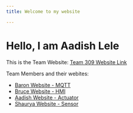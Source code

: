 ```yaml
---
title: Welcome to my website

---
```


# Hello, I am Aadish Lele

This is the Team Website:
[Team 309 Website Link](https://egr314-2025-s-309.github.io/)

Team Members and their webites:
- [Baron Website - MQTT](https://scoon04.github.io/)
- [Bruce Website - HMI](https://ibmyers2.github.io/EGR314_Team309_IBM/)
- [Aadish Website - Actuator](https://aadishlele.github.io/)
- [Shaurya Website - Sensor](https://shauryamanglik.github.io/shauryamanglik/)






